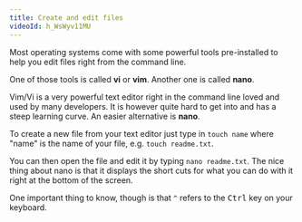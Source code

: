 ```yaml
---
title: Create and edit files
videoId: h_WsWyv11MU
---
```


Most operating systems come with some powerful tools pre-installed to help you edit files right from the command line.

One of those tools is called **vi** or **vim**. Another one is called **nano**.

Vim/Vi is a very powerful text editor right in the command line loved and used by many developers. It is however quite hard to get into and has a steep learning curve. An easier alternative is **nano**. 

To create a new file from your text editor just type in `touch name` where "name" is the name of your file, e.g. `touch readme.txt`. 

You can then open the file and edit it by typing `nano readme.txt`. The nice thing about nano is that it displays the short cuts for what you can do with it right at the bottom of the screen. 

One important thing to know, though is that `^` refers to the <kbd>Ctrl</kbd> key on your keyboard. 